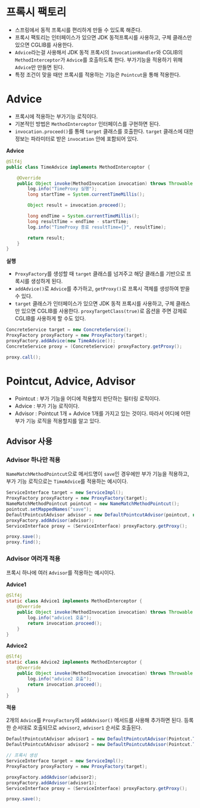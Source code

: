 # 프록시 팩토리

- 스프링에서 동적 프록시를 편리하게 만들 수 있도록 해준다.
- 프록시 팩토리는 인터페이스가 있으면 JDK 동적프록시를 사용하고, 구체 클래스만 있으면 CGLIB를 사용한다.
- `Advice`라는걸 사용해서 JDK 동적 프록시의 `InvocationHandler`와 CGLIB의 `MethodInterceptor`가 `Advice`를 호출하도록 한다. 부가기능을 적용하기 위해 `Advice`만 만들면 된다.
- 특정 조건이 맞을 때만 프록시를 적용하는 기능은 `Pointcut`을 통해 적용한다.

# Advice
- 프록시에 적용하는 부가기능 로직이다.
- 기본적인 방법은 `MethodInterceptor` 인터페이스를 구현하면 된다.
- `invocation.proceed()`를 통해 `target` 클래스를 호출한다. `target` 클래스에 대한 정보는 파라미터로 받은 `invocation` 안에 포함되어 있다.

**Advice**
```java
@Slf4j
public class TimeAdvice implements MethodInterceptor {

    @Override
    public Object invoke(MethodInvocation invocation) throws Throwable {
        log.info("TimeProxy 실행");
        long startTime = System.currentTimeMillis();

        Object result = invocation.proceed();

        long endTime = System.currentTimeMillis();
        long resultTime = endTime - startTime;
        log.info("TimeProxy 종료 resultTime={}", resultTime);

        return result;
    }
}
```

**실행**

- `ProxyFactory`를 생성할 때 `target` 클래스를 넘겨주고 해당 클래스를 기반으로 프록시를 생성하게 된다.
- `addAdvice()`로 `Advice`를 추가하고, `getProxy()`로 프록시 객체를 생성하여 받을 수 있다.
- `target` 클래스가 인터페이스가 있으면 JDK 동적 프록시를 사용하고, 구체 클래스만 있으면 CGLIB를 사용한다. `proxyTargetClass(true)`로 옵션을 주면 강제로 CGLIB를 사용하게 할 수도 있다.
```java
ConcreteService target = new ConcreteService();
ProxyFactory proxyFactory = new ProxyFactory(target);
proxyFactory.addAdvice(new TimeAdvice());
ConcreteService proxy = (ConcreteService) proxyFactory.getProxy();

proxy.call();
```

# Pointcut, Advice, Advisor
- Pointcut : 부가 기능을 어디에 적용할지 판단하는 필터링 로직이다.
- Advice : 부가 기능 로직이다.
- Advisor : Pointcut 1개 + Advice 1개를 가지고 있는 것이다. 따라서 어디에 어떤 부가 기능 로직을 적용할지를 알고 있다.


## Advisor 사용
### Advisor 하나만 적용
`NameMatchMethodPointcut`으로 메서드명이 `save`인 경우에만 부가 기능을 적용하고, 부가 기능 로직으로는 `TimeAdvice`를 적용하는 예시이다.
```java
ServiceInterface target = new ServiceImpl();
ProxyFactory proxyFactory = new ProxyFactory(target);
NameMatchMethodPointcut pointcut = new NameMatchMethodPointcut();
pointcut.setMappedNames("save");
DefaultPointcutAdvisor advisor = new DefaultPointcutAdvisor(pointcut, new TimeAdvice());
proxyFactory.addAdvisor(advisor);
ServiceInterface proxy = (ServiceInterface) proxyFactory.getProxy();

proxy.save();
proxy.find();
```

### Advisor 여러개 적용
프록시 하나에 여러 `Advisor`를 적용하는 예시이다.

**Advice1**
```java
@Slf4j
static class Advice1 implements MethodInterceptor {
    @Override
    public Object invoke(MethodInvocation invocation) throws Throwable {
        log.info("advice1 호출");
        return invocation.proceed();
    }
}
```

**Advice2**
```java
@Slf4j
static class Advice2 implements MethodInterceptor {
    @Override
    public Object invoke(MethodInvocation invocation) throws Throwable {
        log.info("advice2 호출");
        return invocation.proceed();
    }
}
```
**적용**

2개의 `Advice`를 `ProxyFactory`의 `addAdvisor()` 메서드를 사용해 추가하면 된다. 등록한 순서대로 호출되므로 `advisor2`, `advisor1` 순서로 호출된다.

```java
DefaultPointcutAdvisor advisor1 = new DefaultPointcutAdvisor(Pointcut.TRUE, new Advice1());
DefaultPointcutAdvisor advisor2 = new DefaultPointcutAdvisor(Pointcut.TRUE, new Advice2());

// 프록시 생성
ServiceInterface target = new ServiceImpl();
ProxyFactory proxyFactory = new ProxyFactory(target);

proxyFactory.addAdvisor(advisor2);
proxyFactory.addAdvisor(advisor1);
ServiceInterface proxy = (ServiceInterface) proxyFactory.getProxy();

proxy.save();
```
